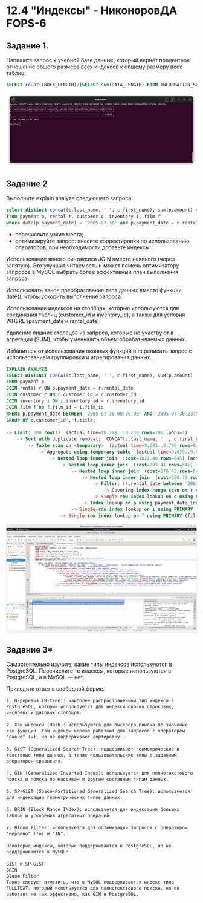 # 12.4 "Индексы" - НиконоровДА FOPS-6

## Задание 1.

Напишите запрос к учебной базе данных, который вернёт процентное отношение общего размера всех индексов к общему размеру всех таблиц.

```SQL
SELECT count(INDEX_LENGTH)/(SELECT sum(DATA_LENGTH) FROM INFORMATION_SCHEMA.TABLES)*100 FROM INFORMATION_SCHEMA.TABLES;
```

![alt text](https://github.com/mxssclxck/hw-12.05/blob/main/img/1.png)

## Задание 2
Выполните explain analyze следующего запроса:
```SQL
select distinct concat(c.last_name, ' ', c.first_name), sum(p.amount) over (partition by c.customer_id, f.title)
from payment p, rental r, customer c, inventory i, film f
where date(p.payment_date) = '2005-07-30' and p.payment_date = r.rental_date and r.customer_id = c.customer_id and i.inventory_id = r.inventory_id
```
* перечислите узкие места;
* оптимизируйте запрос: внесите корректировки по использованию операторов, при необходимости добавьте индексы.

Использование явного синтаксиса JOIN вместо неявного (через запятую). Это улучшит читаемость и может помочь оптимизатору запросов в MySQL выбрать более эффективный план выполнения запроса.

Использовать явное преобразование типа данных вместо функции date(), чтобы ускорить выполнение запроса.

Использование индексов на столбцах, которые используются для соединения таблиц (customer_id и inventory_id), а также для условия WHERE (payment_date и rental_date).

Удаление лишних столбцов из запроса, которые не участвуют в агрегации (SUM), чтобы уменьшить объем обрабатываемых данных.

Избавиться от использования оконных функций и переписать запрос с использованием группировки и агрегирования данных.

```SQL
EXPLAIN ANALYZE
SELECT DISTINCT CONCAT(c.last_name, ' ', c.first_name), SUM(p.amount)
FROM payment p
JOIN rental r ON p.payment_date = r.rental_date
JOIN customer c ON r.customer_id = c.customer_id 
JOIN inventory i ON i.inventory_id = r.inventory_id
JOIN film f on f.film_id = i.film_id
WHERE p.payment_date BETWEEN '2005-07-30 00:00:00' AND '2005-07-30 23:59:59'
GROUP BY c.customer_id , f.title;
                        
-> Limit: 200 row(s)  (actual time=10.189..10.230 rows=200 loops=1)
    -> Sort with duplicate removal: `CONCAT(c.last_name, ' ', c.first_name)`, `SUM(p.amount)`  (actual time=10.189..10.207 rows=200 loops=1)
        -> Table scan on <temporary>  (actual time=9.681..9.790 rows=634 loops=1)
            -> Aggregate using temporary table  (actual time=9.679..9.679 rows=634 loops=1)
                -> Nested loop inner join  (cost=1022.40 rows=645) (actual time=0.062..8.346 rows=642 loops=1)
                    -> Nested loop inner join  (cost=799.41 rows=645) (actual time=0.058..7.185 rows=642 loops=1)
                        -> Nested loop inner join  (cost=576.43 rows=645) (actual time=0.055..5.998 rows=642 loops=1)
                            -> Nested loop inner join  (cost=350.73 rows=634) (actual time=0.042..2.067 rows=634 loops=1)
                                -> Filter: (r.rental_date between '2005-07-30 00:00:00' and '2005-07-30 23:59:59')  (cost=128.83 rows=634) (actual time=0.033..0.880 rows=634 loops=1)
                                    -> Covering index range scan on r using rental_date over ('2005-07-30 00:00:00' <= rental_date <= '2005-07-30 23:59:59')  (cost=128.83 rows=634) (actual time=0.030..0.385 rows=634 loops=1)
                                -> Single-row index lookup on c using PRIMARY (customer_id=r.customer_id)  (cost=0.25 rows=1) (actual time=0.002..0.002 rows=1 loops=634)
                            -> Index lookup on p using payment_date_idx (payment_date=r.rental_date)  (cost=0.25 rows=1) (actual time=0.003..0.004 rows=1 loops=634)
                        -> Single-row index lookup on i using PRIMARY (inventory_id=r.inventory_id)  (cost=0.25 rows=1) (actual time=0.002..0.002 rows=1 loops=642)
                    -> Single-row index lookup on f using PRIMARY (film_id=i.film_id)  (cost=0.25 rows=1) (actual time=0.002..0.002 rows=1 loops=642)

```

![alt text](https://github.com/mxssclxck/hw-12.05/blob/main/img/2.png)

## Задание 3*
Самостоятельно изучите, какие типы индексов используются в PostgreSQL. Перечислите те индексы, которые используются в PostgreSQL, а в MySQL — нет.

Приведите ответ в свободной форме.

```
1. B-деревья (B-tree): наиболее распространенный тип индекса в PostgreSQL, который используется для индексирования строковых, числовых и датовых столбцов.

2. Хэш-индексы (Hash): используются для быстрого поиска по значению хэш-функции. Хэш-индексы хорошо работают для запросов с оператором "равно" (=), но не поддерживают сортировку.

3. GiST (Generalized Search Tree): поддерживают геометрические и текстовые типы данных, а также пользовательские типы с заданным оператором сравнения.

4. GIN (Generalized Inverted Index): используется для полнотекстового поиска и поиска по массивам и другим составным типам данных.

5. SP-GiST (Space-Partitioned Generalized Search Tree): используется для индексации геометрических типов данных.

6. BRIN (Block Range INdex): используется для индексации больших таблиц и ускорения агрегатных операций.

7. Bloom Filter: используется для оптимизации запросов с оператором "неравно" (!=) и "IN".

Некоторые индексы, которые поддерживаются в PostgreSQL, но не поддерживаются в MySQL:

GiST и SP-GiST
BRIN
Bloom Filter
Также следует отметить, что в MySQL поддерживается индекс типа FULLTEXT, который используется для полнотекстового поиска, но он работает не так эффективно, как GIN в PostgreSQL.
```


